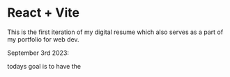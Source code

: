 # React + Vite

This is the first iteration of 
my digital resume which also serves as
a part of my portfolio for web dev.

September 3rd 2023:

todays goal is to have the 
